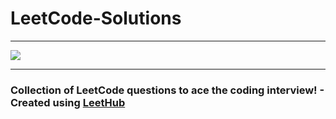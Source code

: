 # LeetCode-Solutions
<hr>
<img src="https://user-images.githubusercontent.com/92531202/149826099-ce3e9443-c20d-44e3-8c75-4776da823613.png"><br/>
<hr>
<h3>Collection of LeetCode questions to ace the coding interview! - Created using <a href="https://github.com/QasimWani/LeetHub">LeetHub</a></h3>
